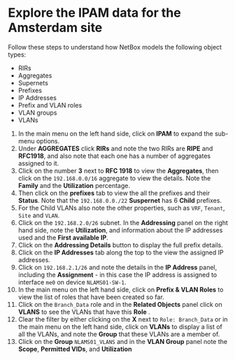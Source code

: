 # Explore the IPAM data for the Amsterdam site 

Follow these steps to understand how NetBox models the following object types:

- RIRs
- Aggregates
- Supernets
- Prefixes
- IP Addresses
- Prefix and VLAN roles
- VLAN groups
- VLANs


1. In the main menu on the left hand side, click on **IPAM** to expand the sub-menu options.
2. Under **AGGREGATES** click **RIRs** and note the two RIRs are **RIPE** and **RFC1918**, and also note that each one has a number of aggregates assigned to it.
3. Click on the number **3** next to **RFC 1918** to view the **Aggregates**, then click on the `192.168.0.0/16` aggregate to view the details. Note the **Family** and the **Utilization** percentage.
4. Then click on the **prefixes** tab to view the all the prefixes and their **Status**. Note that the `192.168.0.0./22` **Suspernet** has 6 **Child** prefixes. 
5. For the Child VLANs also note the other properties, such as `VRF`, `Tenant`, `Site` and `VLAN`.
6. Click on the `192.168.2.0/26` subnet. In the **Addressing** panel on the right hand side, note the **Utilization**, and information about the IP addresses used and the **First available IP**.
7. Click on the **Addressing Details** button to display the full prefix details.
8. Click on the **IP Addresses** tab along the top to the view the assigned IP addresses. 
9. Click on `192.168.2.1/26` and note the details in the **IP Address** panel, including the **Assignment** - in this case the IP address is assigned to interface `me0` on device `NLAMS01-SW-1`.
10. In the main menu on the left hand side, click on **Prefix & VLAN Roles** to view the list of roles that have been created so far. 
11. Click on the `Branch_Data` role and in the **Related Objects** panel click on **VLANS** to see the VLANs that have this **Role** .
12. Clear the filter by either clicking on the **X** next to `Role: Branch_Data` or in the main menu on the left hand side, click on **VLANs** to display a list of all the VLANs, and note the **Group** that these VLANs are a member of. 
13. Click on the **Group** `NLAMS01_VLANS` and in the **VLAN Group** panel note the **Scope**, **Permitted VIDs**, and **Utilization**